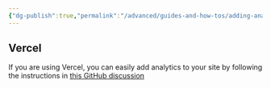 ```yaml
---
{"dg-publish":true,"permalink":"/advanced/guides-and-how-tos/adding-analytics/","created":"2023-03-20T16:44:16.793+01:00","updated":"2023-07-11T15:42:42.123+02:00"}
---
```


## Vercel
If you are using Vercel, you can easily add analytics to your site by following the instructions in [this GitHub discussion](https://github.com/oleeskild/obsidian-digital-garden/discussions/195)
